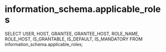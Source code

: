 # information_schema.applicable_roles

SELECT 
USER,
HOST,
GRANTEE,
GRANTEE_HOST,
ROLE_NAME,
ROLE_HOST,
IS_GRANTABLE,
IS_DEFAULT,
IS_MANDATORY
FROM information_schema.applicable_roles;
